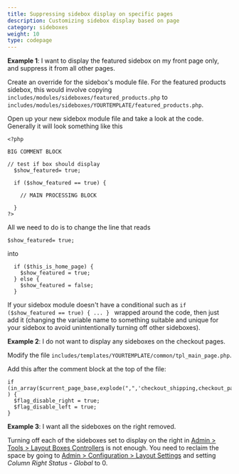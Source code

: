 ```yaml
---
title: Suppressing sidebox display on specific pages 
description: Customizing sidebox display based on page 
category: sideboxes
weight: 10
type: codepage
---
```


**Example 1**: I want to display the featured sidebox on my front page only, and suppress it from all other pages.

Create an override for the sidebox's module file. For the featured products sidebox, this would involve copying `includes/modules/sideboxes/featured_products.php` to `includes/modules/sideboxes/YOURTEMPLATE/featured_products.php`.  

Open up your new sidebox module file and take a look at the code. 
Generally it will look something like this  

```
<?php  

BIG COMMENT BLOCK  

// test if box should display  
  $show_featured= true;  

  if ($show_featured == true) {  

    // MAIN PROCESSING BLOCK  

  }  
?>
```

All we need to do is to change the line that reads  

```
$show_featured= true;
```

into  

```
  if ($this_is_home_page) {  
    $show_featured = true;  
  } else {  
    $show_featured = false;  
  }
```

If your sidebox module doesn't have a conditional such as 
`if ($show_featured == true) { ... } ` wrapped around the code, then just add it (changing the variable name to something suitable and unique for your sidebox to avoid unintentionally turning off other sideboxes).

**Example 2**: I do not want to display any sideboxes on the checkout pages. 

Modify the file `includes/templates/YOURTEMPLATE/common/tpl_main_page.php`.

Add this after the comment block at the top of the file: 

```
if (in_array($current_page_base,explode(",",'checkout_shipping,checkout_payment,checkout_confirmation,checkout_success')) ) {
  $flag_disable_right = true;
  $flag_disable_left = true;
}
```

**Example 3**: I want all the sideboxes on the right removed.

Turning off each of the sideboxes set to display on the right in 
[Admin > Tools > Layout Boxes Controllers](/user/admin_pages/tools/layout_boxes_controller/) is not enough.  You need to reclaim the space by going to 
[Admin > Configuration > Layout Settings](/user/admin_pages/configuration/configuration_layoutsettings/) and  setting *Column Right Status - Global* to 0. 

